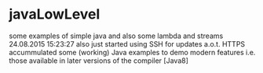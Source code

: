 # javaLowLevel 

some examples of simple java and also some lambda and streams 
  24.08.2015 15:23:27
  also just started using SSH for updates a.o.t. HTTPS
  accummulated some (working) Java examples to demo modern features
  i.e. those available in later versions of the compiler [Java8]
  
